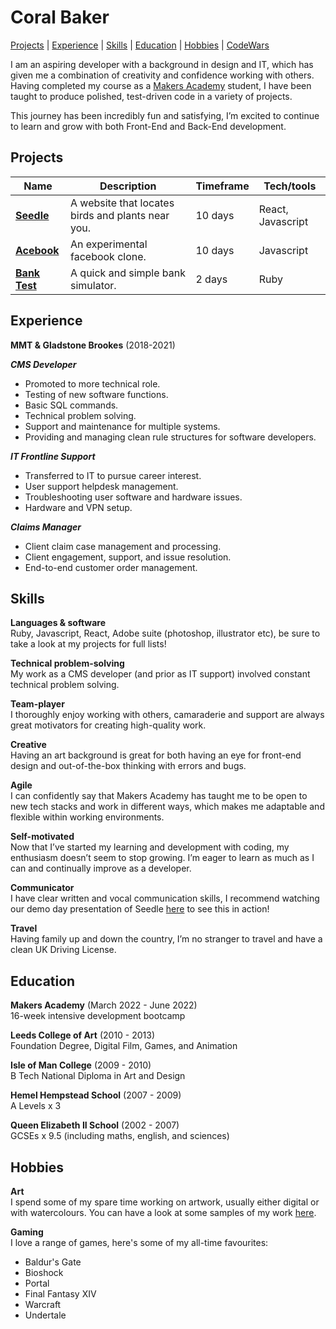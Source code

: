 Coral Baker
==================

[Projects](#projects) | [Experience](#experience) | [Skills](#skills)  | [Education](#education) | [Hobbies](#hobbies) | [CodeWars](https://www.codewars.com/users/Coral-Ann)

I am an aspiring developer with a background in design and IT, which has given me a combination of creativity and confidence working with others. Having completed my course as a [Makers Academy](https://makers.tech/about-us/) student, I have been taught to produce polished, test-driven code in a variety of projects.

This journey has been incredibly fun and satisfying, I’m excited to continue to learn and grow with both Front-End and Back-End development.

Projects
-------

| Name                         | Description       | Timeframe | Tech/tools        |
| ---------------------------- | ----------------- | ----------- | ----------------- |
| [**Seedle**](https://github.com/rupertpople/seedle) | A website that locates birds and plants near you. | 10 days | React, Javascript |
| [**Acebook**](https://github.com/Conor-Developer/acebook-metaperverse)  | An experimental facebook clone. | 10 days |  Javascript |
| [**Bank Test**](https://github.com/Coral-Ann/bank-test) | A quick and simple bank simulator. | 2 days | Ruby |

Experience
-------

**MMT & Gladstone Brookes** (2018-2021)

***CMS Developer***
- Promoted to more technical role.
- Testing of new software functions.
- Basic SQL commands.
- Technical problem solving.
- Support and maintenance for multiple systems. 
- Providing and managing clean rule structures for software developers.

***IT Frontline Support***
- Transferred to IT to pursue career interest.
- User support helpdesk management.
- Troubleshooting user software and hardware issues.
- Hardware and VPN setup.

***Claims Manager***
- Client claim case management and processing. 
- Client engagement, support, and issue resolution.
- End-to-end customer order management.

Skills
-------

**Languages & software**<br>
Ruby, Javascript, React, Adobe suite (photoshop, illustrator etc), be sure to take a look at my projects for full lists!

**Technical problem-solving**<br>
My work as a CMS developer (and prior as IT support) involved constant technical problem solving.

**Team-player**<br>
I thoroughly enjoy working with others, camaraderie and support are always great motivators for creating high-quality work.

**Creative**<br>
Having an art background is great for both having an eye for front-end design and out-of-the-box thinking with errors and bugs.

**Agile**<br>
I can confidently say that Makers Academy has taught me to be open to new tech stacks and work in different ways, which makes me adaptable and flexible within working environments.

**Self-motivated**<br>
Now that I’ve started my learning and development with coding, my enthusiasm doesn’t seem to stop growing. I’m eager to learn as much as I can and continually improve as a developer.

**Communicator**<br>
I have clear written and vocal communication skills, I recommend watching our demo day presentation of Seedle [here](https://www.youtube.com/watch?v=MnX0ePaLG-I&t=863s) to see this in action!

**Travel**<br>
Having family up and down the country, I’m no stranger to travel and have a clean UK Driving License.

Education
-------

**Makers Academy** (March 2022 - June 2022)  
16-week intensive development bootcamp

**Leeds College of Art** (2010 - 2013)  
Foundation Degree, Digital Film, Games, and Animation

**Isle of Man College** (2009 - 2010)  
B Tech National Diploma in Art and Design

**Hemel Hempstead School** (2007 - 2009)  
A Levels x 3

**Queen Elizabeth II School** (2002 - 2007)  
GCSEs x 9.5 (including maths, english, and sciences)

Hobbies
-------

**Art**  
I spend some of my spare time working on artwork, usually either digital or with watercolours.
You can have a look at some samples of my work [here](https://www.coralbakerart.com).

**Gaming**  
I love a range of games, here's some of my all-time favourites:
- Baldur's Gate
- Bioshock
- Portal
- Final Fantasy XIV
- Warcraft
- Undertale

